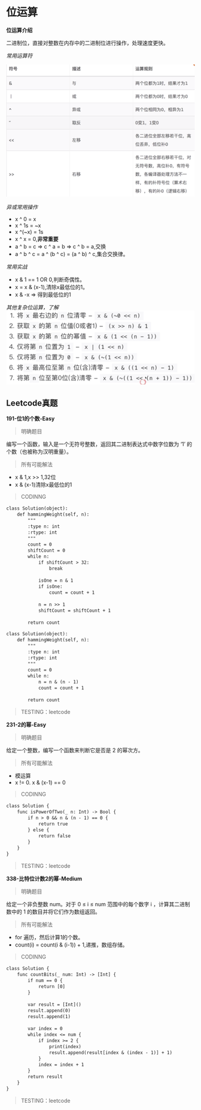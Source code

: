 # 位运算

**位运算介绍**

二进制位，直接对整数在内存中的二进制位进行操作，处理速度更快。

*常用运算符*

![常用运算符](Resources/13-位运算-1.png)

*异或常用操作*

- x ^ 0 = x
- x ^ 1s = ~x
- x ^(~x) = 1s
- x ^ x = 0,**非常重要**
- a ^ b = c => c ^ a = b => c ^ b = a,交换
- a ^ b ^ c = a ^ (b ^ c) = (a ^ b) ^ c,集合交换律。

*常用实战*

- x & 1 == 1 OR 0,判断奇偶性。
- x = x & (x-1),清除x最低位的1。
- x & -x => 得到最低位的1

*其他复杂位运算，了解*
![常用运算符](Resources/13-位运算-2.png)

## Leetcode真题

**191-位1的个数-Easy**

> 明确题目

编写一个函数，输入是一个无符号整数，返回其二进制表达式中数字位数为 ‘1’ 的个数（也被称为汉明重量）。
> 所有可能解法

- x & 1,x >> 1,32位
- x & (x-1)清除x最低位的1

> CODINNG

```
class Solution(object):
    def hammingWeight(self, n):
        """
        :type n: int
        :rtype: int
        """
        count = 0
        shiftCount = 0
        while n:
            if shiftCount > 32:
                break

            isOne = n & 1
            if isOne:
                count = count + 1

            n = n >> 1
            shiftCount = shiftCount + 1

        return count
```

```
class Solution(object):
    def hammingWeight(self, n):
        """
        :type n: int
        :rtype: int
        """
        count = 0
        while n:
            n = n & (n - 1)
            count = count + 1

        return count
```

> TESTING：leetcode

**231-2的幂-Easy**

> 明确题目

给定一个整数，编写一个函数来判断它是否是 2 的幂次方。

> 所有可能解法

- 模运算
- x != 0. x & (x-1) == 0

> CODINNG

```
class Solution {
    func isPowerOfTwo(_ n: Int) -> Bool {
        if n > 0 && n & (n - 1) == 0 {
            return true
        } else {
            return false
        }
    }
}
```
> TESTING：leetcode

**338-比特位计数2的幂-Medium**

> 明确题目

给定一个非负整数 num。对于 0 ≤ i ≤ num 范围中的每个数字 i ，计算其二进制数中的 1 的数目并将它们作为数组返回。

> 所有可能解法
- for 遍历，然后计算1的个数。
- count(i) = count(i & (i-1)) + 1,递推，数组存储。

> CODINNG

```
class Solution {
    func countBits(_ num: Int) -> [Int] {
        if num == 0 {
            return [0]
        }

        var result = [Int]()
        result.append(0)
        result.append(1)

        var index = 0
        while index <= num {
            if index >= 2 {
                print(index)
                result.append(result[index & (index - 1)] + 1)
            }
            index = index + 1
        }
        return result
    }
}
```
> TESTING：leetcode
